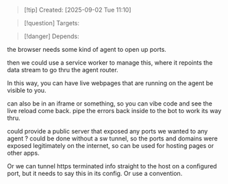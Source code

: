 
>[!tip] Created: [2025-09-02 Tue 11:10]

>[!question] Targets: 

>[!danger] Depends: 

the browser needs some kind of agent to open up ports.

then we could use a service worker to manage this, where it repoints the data stream to go thru the agent router.

In this way, you can have live webpages that are running on the agent be visible to you.

can also be in an iframe or something, so you can vibe code and see the live reload come back.
pipe the errors back inside to the bot to work its way thru.

could provide a public server that exposed any ports we wanted to any agent ? could be done without a sw tunnel, so the ports and domains were exposed legitimately on the internet, so can be used for hosting pages or other apps.

Or we can tunnel https terminated info straight to the host on a configured port, but it needs to say this in its config. Or use a convention.